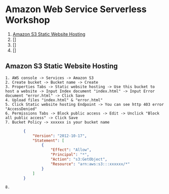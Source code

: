 # Amazon Web Service Serverless Workshop

1. [Amazon S3 Static Website Hosting]()
2. []
3. []
4. []

## Amazon S3 Static Website Hosting
    1. AWS console -> Services -> Amazon S3
    2. Create bucket -> Bucket name -> Create
    3. Properties Tabs -> Static website hosting -> Use this bucket to host a website -> Input Index document "index.html" -> Input Error document "error.html" -> Click Save
    4. Upload files "index.html" & "error.html"
    5. Click Static website hosting Endpoint -> You can see http 403 error "AccessDenied"
    6. Permissions Tabs -> Block public access -> Edit -> Unclick "Block all public access" -> Click Save
    7. Bucket Policy -> xxxxxx is your bucket name
```Json
        {
            "Version": "2012-10-17",
            "Statement": [
                {
                    "Effect": "Allow",
                    "Principal": "*",
                    "Action": "s3:GetObject",
                    "Resource": "arn:aws:s3:::xxxxxx/*"
                }
            ]
        }
```
    8. 
